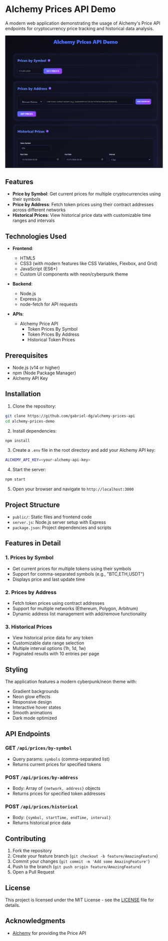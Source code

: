 # Alchemy Prices API Demo

A modern web application demonstrating the usage of Alchemy's Price API endpoints for cryptocurrency price tracking and historical data analysis.

![Alchemy Prices API Demo Screenshot](screenshot.png)

## Features

- **Price by Symbol**: Get current prices for multiple cryptocurrencies using their symbols
- **Price by Address**: Fetch token prices using their contract addresses across different networks
- **Historical Prices**: View historical price data with customizable time ranges and intervals

## Technologies Used

- **Frontend**:
  - HTML5
  - CSS3 (with modern features like CSS Variables, Flexbox, and Grid)
  - JavaScript (ES6+)
  - Custom UI components with neon/cyberpunk theme

- **Backend**:
  - Node.js
  - Express.js
  - node-fetch for API requests

- **APIs**:
  - Alchemy Price API
    - Token Prices By Symbol
    - Token Prices By Address
    - Historical Token Prices

## Prerequisites

- Node.js (v14 or higher)
- npm (Node Package Manager)
- Alchemy API Key

## Installation

1. Clone the repository: 
```bash
git clone https://github.com/gabriel-dg/alchemy-prices-api
cd alchemy-prices-demo
```

2. Install dependencies:
```bash
npm install
```


3. Create a `.env` file in the root directory and add your Alchemy API key:
```bash
ALCHEMY_API_KEY=<your-alchemy-api-key>
```


4. Start the server:
```bash
npm start
```

5. Open your browser and navigate to `http://localhost:3000`

## Project Structure

- `public/`: Static files and frontend code
- `server.js`: Node.js server setup with Express
- `package.json`: Project dependencies and scripts


## Features in Detail

### 1. Prices by Symbol
- Get current prices for multiple tokens using their symbols
- Support for comma-separated symbols (e.g., "BTC,ETH,USDT")
- Displays price and last update time

### 2. Prices by Address
- Fetch token prices using contract addresses
- Support for multiple networks (Ethereum, Polygon, Arbitrum)
- Dynamic address list management with add/remove functionality

### 3. Historical Prices
- View historical price data for any token
- Customizable date range selection
- Multiple interval options (1h, 1d, 1w)
- Paginated results with 10 entries per page

## Styling

The application features a modern cyberpunk/neon theme with:
- Gradient backgrounds
- Neon glow effects
- Responsive design
- Interactive hover states
- Smooth animations
- Dark mode optimized

## API Endpoints

### GET `/api/prices/by-symbol`
- Query params: `symbols` (comma-separated list)
- Returns current prices for specified tokens

### POST `/api/prices/by-address`
- Body: Array of `{network, address}` objects
- Returns prices for specified token addresses

### POST `/api/prices/historical`
- Body: `{symbol, startTime, endTime, interval}`
- Returns historical price data


## Contributing

1. Fork the repository
2. Create your feature branch (`git checkout -b feature/AmazingFeature`)
3. Commit your changes (`git commit -m 'Add some AmazingFeature'`)
4. Push to the branch (`git push origin feature/AmazingFeature`)
5. Open a Pull Request

## License

This project is licensed under the MIT License - see the [LICENSE](LICENSE) file for details.

## Acknowledgments

- [Alchemy](https://www.alchemy.com/) for providing the Price API


